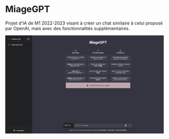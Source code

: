 # MiageGPT
Projet d'IA de M1 2022-2023 visant à créer un chat similaire à celui proposé par OpenAI, mais avec des fonctionnalités supplémentaires.

<img src="https://github.com/Arman-HKB/MiageGPT/blob/main/img/demo.png" alt="demo.png">
